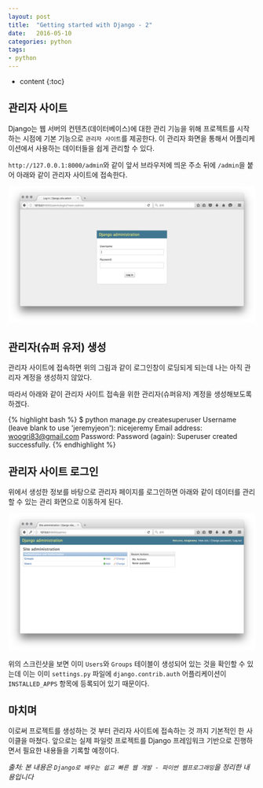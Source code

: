 ```yaml
---
layout: post
title:  "Getting started with Django - 2"
date:   2016-05-10
categories: python
tags:
- python
---
```


* content
{:toc}

## 관리자 사이트

Django는 웹 서버의 컨텐츠(데이터베이스)에 대한 관리 기능을 위해 프로젝트를 시작하는 시점에 기본 기능으로 `관리자 사이트`를 제공한다. 이 관리자 화면을 통해서 어플리케이션에서 사용하는 데이터들을 쉽게 관리할 수 있다.

`http://127.0.0.1:8000/admin`와 같이 앞서 브라우저에 띄운 주소 뒤에 `/admin`을 붙어 아래와 같이 관리자 사이트에 접속한다.

![Django Admin Login](/post_images/django_admin.png)

## 관리자(슈퍼 유저) 생성

관리자 사이트에 접속하면 위의 그림과 같이 로그인창이 로딩되게 되는데 나는 아직 관리자 계정을 생성하지 않았다.

따라서 아래와 같이 관리자 사이트 접속을 위한 관리자(슈퍼유저) 계정을 생성해보도록 하겠다.

{% highlight bash %}
$ python manage.py createsuperuser
Username (leave blank to use 'jeremyjeon'): nicejeremy
Email address: woogri83@gmail.com
Password:
Password (again):
Superuser created successfully.
{% endhighlight %}


## 관리자 사이트 로그인

위에서 생성한 정보를 바탕으로 관리자 페이지를 로그인하면 아래와 같이 데이터를 관리할 수 있는 관리 화면으로 이동하게 된다.

![Django Admin Dashboard](/post_images/django_admin_dashboard.png)

위의 스크린샷을 보면 이미 `Users`와 `Groups` 테이블이 생성되어 있는 것을 확인할 수 있는데 이는 이미 `settings.py` 파일에 `django.contrib.auth` 어플리케이션이 `INSTALLED_APPS` 항목에 등록되어 있기 때문이다.


## 마치며

이로써 프로젝트를 생성하는 것 부터 관리자 사이트에 접속하는 것 까지 기본적인 한 사이클을 마쳤다. 앞으로는 실제 파일럿 프로젝트를 Django 프레임워크 기반으로 진행하면서 필요한 내용들을 기록할 예정이다.


*출처: 본 내용은 `Django로 배우는 쉽고 빠른 웹 개발 - 파이썬 웹프로그래밍`을 정리한 내용입니다*
